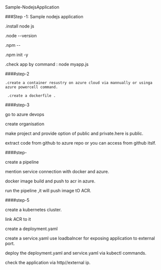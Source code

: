 Sample-NodejsApplication

###Step -1:
Sample nodejs application

   .install node js
   
   .node --version
   
   .npm --
   
   .npm init -y
   
   .check app by command : node myapp.js
   

####step-2

    .create a container resustry on azure cloud via mannually or usinga azure powercell command.
    
     .create a dockerfile .

####step-3

go to azure devops

create organisation

make project and provide option of public and private.here is public.

extract code from github to azure repo or you can access from github itslf.


####step-

create a pipeline

mention service connection with docker and azure.

docker image build and push to acr in azure.

run the pipeline ,it will push image tO ACR.


####step-5

create a kubernetes cluster.

link ACR to it

create a deployment.yaml

create a service.yaml use loadbalncer for exposing application to external port.

deploy the deployment.yaml and service.yaml via kubectl commands.

check the application via http//external ip.



